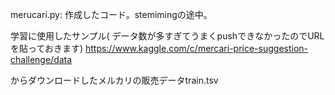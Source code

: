 <!--  -->
merucari.py: 作成したコード。stemimingの途中。

学習に使用したサンプル(
データ数が多すぎてうまくpushできなかったのでURLを貼っておきます)
https://www.kaggle.com/c/mercari-price-suggestion-challenge/data

からダウンロードしたメルカリの販売データtrain.tsv
